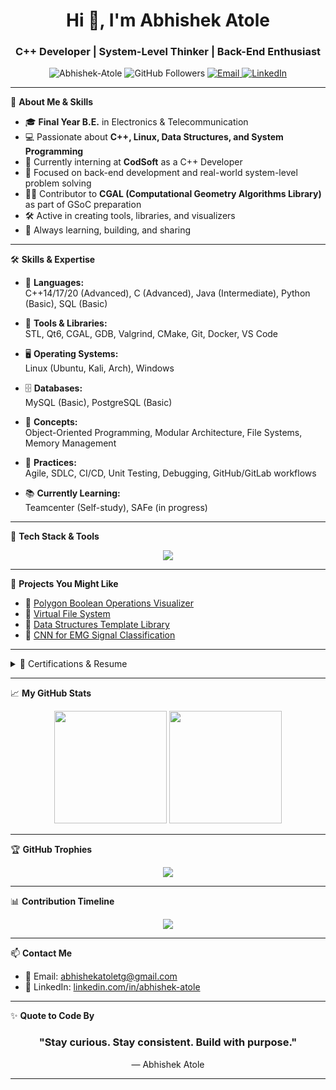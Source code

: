 <h1 align="center">Hi 👋, I'm Abhishek Atole</h1>
<h3 align="center">C++ Developer | System-Level Thinker | Back-End Enthusiast</h3>

<p align="center">
  <img src="https://komarev.com/ghpvc/?username=Abhishek-Atole&label=Profile%20views&color=0e75b6&style=flat" alt="Abhishek-Atole" />
  <img src="https://img.shields.io/github/followers/Abhishek-Atole?label=Followers&style=social" alt="GitHub Followers" />
  <a href="mailto:abhishekatoletg@gmail.com">
    <img src="https://img.shields.io/badge/Gmail-D14836?style=flat&logo=gmail&logoColor=white" alt="Email" />
  </a>
  <a href="https://www.linkedin.com/in/abhishekatole/" target="_blank">
    <img src="https://img.shields.io/badge/LinkedIn-blue?style=flat&logo=linkedin&logoColor=white" alt="LinkedIn" />
  </a>
</p>

---

🌱 **About Me & Skills**

- 🎓 **Final Year B.E.** in Electronics & Telecommunication  
- 💻 Passionate about **C++, Linux, Data Structures, and System Programming**  
- 🔧 Currently interning at **CodSoft** as a C++ Developer  
- 🎯 Focused on back-end development and real-world system-level problem solving  
- 👨‍💻 Contributor to **CGAL (Computational Geometry Algorithms Library)** as part of GSoC preparation  
- 🛠️ Active in creating tools, libraries, and visualizers  
- 🧠 Always learning, building, and sharing  

---

🛠️ **Skills & Expertise**

- 💬 **Languages:**  
  C++14/17/20 (Advanced), C (Advanced), Java (Intermediate), Python (Basic), SQL (Basic)  

- 🧰 **Tools & Libraries:**  
  STL, Qt6, CGAL, GDB, Valgrind, CMake, Git, Docker, VS Code  

- 🖥️ **Operating Systems:**  
  Linux (Ubuntu, Kali, Arch), Windows  

- 🗄️ **Databases:**  
  MySQL (Basic), PostgreSQL (Basic)  

- 🧩 **Concepts:**  
  Object-Oriented Programming, Modular Architecture, File Systems, Memory Management  

- 🔄 **Practices:**  
  Agile, SDLC, CI/CD, Unit Testing, Debugging, GitHub/GitLab workflows  

- 📚 **Currently Learning:**  
  Teamcenter (Self-study), SAFe (in progress)  

---

🚀 **Tech Stack & Tools**

<p align="center">
  <img src="https://skillicons.dev/icons?i=cpp,c,java,linux,docker,git,github,vscode" />
</p>

---

🧰 **Projects You Might Like**

- 🔹 [Polygon Boolean Operations Visualizer](https://github.com/Abhishek-Atole/Polygon-Bool-Operation)
- 🔹 [Virtual File System](https://github.com/Abhishek-Atole/Customised_Virtual_File_System)
- 🔹 [Data Structures Template Library](https://github.com/Abhishek-Atole/Generic_DataStructures)
- 🔹 [CNN for EMG Signal Classification](https://github.com/Abhishek-Atole/EMG_signal_classification)

---
<details>
<summary>📜 Certifications & Resume</summary>

- ✅ C Programming – Udemy  [View Certificate](https://www.linkedin.com/learning/certificates/8cbed9814a163b91f00feac525839739085741dd84c32f2e3e6565c290c2420e?trk=share_certificate)
- ✅ Advanced C++ – Udemy  [View Certificate](https://www.udemy.com/certificate/UC-5f7e3c2a-9296-46a2-af0f-d3e7b7b2ccc1/)
- ✅ Linux Fundamentals – Cisco  [View Certificate](https://www.linkedin.com/learning/paths/getting-started-with-linux)
- ✅ Networking Basics – Cisco  [View Certificate](https://www.credly.com/badges/c7ee13ea-2f69-4cae-815e-dd15b6e068ad/public_url)
- ✅ HPP Certification – [View Certificate](https://astromedicomp.org/Certificate/StudentCertificate.php?cuid=HPP-2025-ILTOCF649M)  
- 📄 [Download My Resume](https://drive.google.com/file/d/17AdJbXxt9pAo8MnmPqG4RFWx0Mdjeut8/view?usp=sharing)
*(Make sure your resume PDF is uploaded to that path or update the link accordingly)*
</details>

---

📈 **My GitHub Stats**

<p align="center">
  <img src="https://github-readme-stats.vercel.app/api?username=Abhishek-Atole&show_icons=true&theme=tokyonight&hide_border=true" height="180" />
  <img src="https://github-readme-stats.vercel.app/api/top-langs/?username=Abhishek-Atole&layout=compact&theme=tokyonight&hide_border=true" height="180" />
</p>

---

🏆 **GitHub Trophies**

<p align="center">
  <img src="https://github-profile-trophy.vercel.app/?username=Abhishek-Atole&theme=radical&no-frame=true&row=2&column=4" />
</p>

---

📊 **Contribution Timeline**

<p align="center">
  <img src="https://github-readme-activity-graph.vercel.app/graph?username=Abhishek-Atole&theme=react-dark&hide_border=true" />
</p>

---

📫 **Contact Me**

- 📧 Email: abhishekatoletg@gmail.com  
- 🔗 LinkedIn: [linkedin.com/in/abhishek-atole](https://www.linkedin.com/in/abhishek-atole)

---

✨ **Quote to Code By**

<h3 align="center">"Stay curious. Stay consistent. Build with purpose."</h3>
<p align="center">— Abhishek Atole</p>

---
